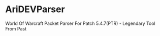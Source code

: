 AriDEVParser
============

World Of Warcraft Packet Parser For Patch 5.4.7(PTR) - Legendary Tool From Past
